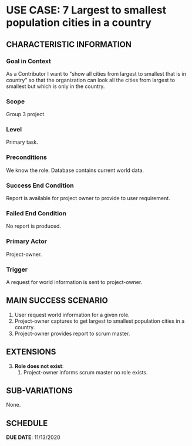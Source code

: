 # USE CASE: 7 Largest to smallest population cities in a country

## CHARACTERISTIC INFORMATION

### Goal in Context

As a Contributor I want to "show all cities from largest to smallest that is in country" so that the organization can look all the cities from largest to smallest but which is only in the country.

### Scope

Group 3 project.

### Level

Primary task.

### Preconditions

We know the role.  Database contains current world data.

### Success End Condition

Report is available for project owner to provide to user requirement.

### Failed End Condition

No report is produced.

### Primary Actor

Project-owner.

### Trigger

A request for world information is sent to project-owner.

## MAIN SUCCESS SCENARIO

1. User request world information for a given role.
2. Project-owner captures to get largest to smallest population cities in a country.
3. Project-owner provides report to scrum master.

## EXTENSIONS

3. **Role does not exist**:
    1. Project-owner informs scrum master no role exists.

## SUB-VARIATIONS

None.

## SCHEDULE

**DUE DATE**: 11/13/2020 